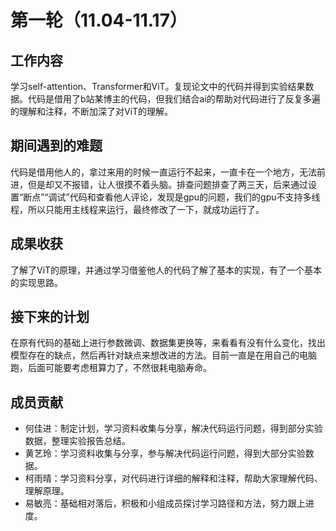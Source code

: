 # 第一轮（11.04-11.17）

## 工作内容

学习self-attention、Transformer和ViT。复现论文中的代码并得到实验结果数据。代码是借用了b站某博主的代码，但我们结合ai的帮助对代码进行了反复多遍的理解和注释，不断加深了对ViT的理解。

## 期间遇到的难题

代码是借用他人的，拿过来用的时候一直运行不起来，一直卡在一个地方，无法前进，但是却又不报错，让人很摸不着头脑。排查问题排查了两三天，后来通过设置“断点”“调试”代码和查看他人评论，发现是gpu的问题，我们的gpu不支持多线程，所以只能用主线程来运行，最终修改了一下，就成功运行了。

## 成果收获

了解了ViT的原理，并通过学习借鉴他人的代码了解了基本的实现，有了一个基本的实现思路。

## 接下来的计划

在原有代码的基础上进行参数微调、数据集更换等，来看看有没有什么变化，找出模型存在的缺点，然后再针对缺点来想改进的方法。目前一直是在用自己的电脑跑，后面可能要考虑租算力了，不然很耗电脑寿命。

## 成员贡献

* 何佳进：制定计划，学习资料收集与分享，解决代码运行问题，得到部分实验数据，整理实验报告总结。
* 黄艺玲：学习资料收集与分享，参与解决代码运行问题，得到大部分实验数据。
* 柯雨晴：学习资料分享，对代码进行详细的解释和注释，帮助大家理解代码、理解原理。
* 易敏亮：基础相对落后，积极和小组成员探讨学习路径和方法，努力跟上进度。


